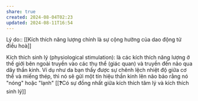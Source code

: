 ```yaml
---
share: true
created: 2024-08-04T02:23
updated: 2024-08-11T16:54
---
```

Lý do:: [[Kích thích năng lượng chính là sự cộng hưởng của dao động tử điều hoà]]

Kích thích sinh lý (physiological stimulation): là các kích thích năng lượng ở thế giới bên ngoài truyền vào các thụ thể (giác quan) và truyền đến não qua dây thần kinh. Ví dụ như da bạn thấy được sự chênh lệch nhiệt độ giữa cơ thể và miếng thép, thì nó sẽ gửi một tín hiệu thần kinh lên não bảo rằng nó "nóng" hoặc "lạnh"
[[❓Có sự đồng nhất giữa kích thích tâm lý và kích thích sinh lý]]
